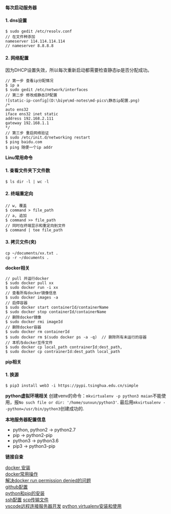 **每次启动服务器**
#### 1. dns设置
```
$ sudo gedit /etc/resolv.conf
// 在文件种添加
nameserver 114.114.114.114
// nameserver 8.8.8.8
```
#### 2. 网络配置
因为DHCP设置失效，所以每次重新启动都需要检查静态ip是否分配成功。
```
// 第一步 查看ip分配情况
$ ip a  
$ sudo gedit /etc/network/interfaces
// 第二步 修改成静态IP配置
![static-ip-config](D:\biye\md-notes\md-pics\静态ip配置.png)
/* 
auto ens32
iface ens32 inet static
address 192.168.2.111
gateway 192.168.1.1
*/
// 第三步 重启网络验证
$ sudo /etc/init.d/networking restart
$ ping baidu.com
$ ping 随便一个ip addr
```

**Linu常用命令**
#### 1. 查看文件夹下文件数
```
$ ls dir -l | wc -l
```
#### 2. 终端重定向
```
// w, 覆盖
$ command > file_path  
// a, 追加
$ command >> file_path
// 同时在终端显示和重定向到文件
$ command | tee file_path
```
#### 3. 拷贝文件(夹)
```
cp ~/documents/xx.txt .
cp -r ~/documents .
```
**docker相关**
```
// pull 并运行docker
$ sudo docker pull xx
$ sudo docker run -i xx
// 查看所有docker镜像信息
$ sudo docker images -a
// 启停容器
$ sudo docker start containerId/containerName
$ sudo docker stop containerId/containerName
// 删除docker镜像
$ sudo docker rmi imageId
// 删除docker容器
$ sudo docker rm containerId
$ sudo docker rm $(sudo docker ps -a -q)  // 删除所有未运行的容器
// 本机与docker互传文件
$ sudo docker cp local_path contrainerId:dest_path,                
$ sudo docker cp contrainerId:dest_path local_path
```

**pip相关**
#### 1. 换源
```
$ pip3 install web3 -i https://pypi.tsinghua.edu.cn/simple
```

**python虚拟环境相关**
创建venv的命令：`mkvirtualenv -p python3 maian`不能使用，报`No such file or dir: '/home/sunxun/python3'`.
最后用`mkvirtualenv --python=/usr/bin/python3`创建成功的.


**本地服务器配置信息**

- python, python2 -> python2.7
- pip -> python2-pip
- python3 -> python3.6
- pip3 -> python3-pip

**链接自查**

[docker 安装](https://www.cnblogs.com/walker-lin/p/11214127.html)   
[docker常用操作](https://www.cnblogs.com/dwlovelife/p/11520221.html)       
[解决docker run permission denied的问题](https://blog.csdn.net/liangllhahaha/article/details/92077065)  
[github配置](https://www.linuxidc.com/Linux/2018-05/152611.htm)     
[python和pip的安装](http://www.py3study.com/Article/details/id/9434.html)   
[ssh配置](https://blog.csdn.net/future_ai/article/details/81701744)
[scp传输文件](https://www.cnblogs.com/jiangyao/archive/2011/01/26/1945570.html)     
[vscode远程连接服务器开发]()
[python virtualenv安装和使用](https://www.linuxidc.com/Linux/2019-08/160096.htm)